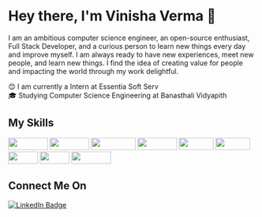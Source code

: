 # Hey there, I'm Vinisha Verma 👋

I am an ambitious computer science engineer, an open-source enthusiast, Full Stack Developer, and a curious person to learn new things every day and improve myself. I am always ready to have new experiences, meet new people, and learn new things. I find the idea of creating value for people and impacting the world through my work delightful.
  
😊 I am currently a Intern at Essentia Soft Serv  
🎓 Studying Computer Science Engineering at Banasthali Vidyapith

## My Skills

<img src="https://img.shields.io/badge/-ReactJS-grey?style=flat-square&logo=react" width="80" height="25" />  <img src="https://img.shields.io/badge/-Python-darkgrey?style=flat-square&logo=python" width="80" height="25" />
<img src="https://img.shields.io/badge/-MongoDB-brightgreen?style=flat-square&logo=mongodb" width="90" height="25" />
<img src="https://img.shields.io/badge/-HTML5-orange?style=flat-square&logo=html5" width="80" height="25" />
<img src="https://img.shields.io/badge/-CSS3-blue?style=flat-square&logo=css3" width="70" height="25" />
<img src="https://img.shields.io/badge/-C/C++-purple?style=flat-square&logo=cplusplus" width="70" height="25" />
<img src="https://img.shields.io/badge/-OOPS-red?style=flat-square&logo=java" width="60" height="25" />
<img src="https://img.shields.io/badge/-Git-orange?style=flat-square&logo=git" width="60" height="25" />
<img src="https://img.shields.io/badge/-GitHub-black?style=flat-square&logo=github" width="80" height="25" />

## Connect Me On

[![LinkedIn Badge](https://img.shields.io/badge/-LinkedIn-blue?style=flat-square&logo=linkedin&logoColor=white)](https://www.linkedin.com/in/vinisha-verma/)


<!--
**vermavinii/vermavinii** is a ✨ _special_ ✨ repository because its `README.md` (this file) appears on your GitHub profile.

Here are some ideas to get you started:

- 🔭 I’m currently working on ...
- 🌱 I’m currently learning ...
- 👯 I’m looking to collaborate on ...
- 🤔 I’m looking for help with ...
- 💬 Ask me about ...
- 📫 How to reach me: ...
- 😄 Pronouns: ...
- ⚡ Fun fact: ...
-->
